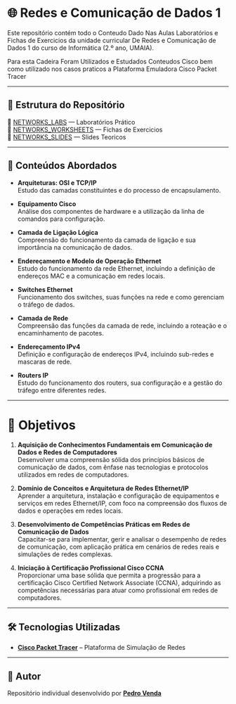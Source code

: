 # 🌐 Redes e Comunicação de Dados 1 

Este repositório contém todo o Conteudo Dado Nas Aulas Laboratórios e Fichas de Exercicios da unidade curricular De Redes e Comunicação de Dados 1 do curso de Informática (2.º ano, UMAIA).

Para esta Cadeira Foram Utilizados e Estudados Conteudos Cisco bem como utilizado nos casos praticos a Plataforma Emuladora Cisco Packet Tracer

---

## 🚀 Estrutura do Repositório

📂 [NETWORKS_LABS](./NETWORKS_LABS) — Laboratórios Prático <br>
📂 [NETWORKS_WORKSHEETS](./NETWORKS_WORKSHEETS) — Fichas de Exercicios <br>
📂 [NETWORKS_SLIDES](./NETWORKS_SLIDES) — Slides Teoricos

---

## 📌 Conteúdos Abordados

- **Arquiteturas: OSI e TCP/IP**  
  Estudo das camadas constituintes e do processo de encapsulamento.

- **Equipamento Cisco**  
  Análise dos componentes de hardware e a utilização da linha de comandos para configuração.

- **Camada de Ligação Lógica**  
  Compreensão do funcionamento da camada de ligação e sua importância na comunicação de dados.

- **Endereçamento e Modelo de Operação Ethernet**  
  Estudo do funcionamento da rede Ethernet, incluindo a definição de endereços MAC e a comunicação em redes locais.

- **Switches Ethernet**  
  Funcionamento dos switches, suas funções na rede e como gerenciam o tráfego de dados.

- **Camada de Rede**  
  Compreensão das funções da camada de rede, incluindo a roteação e o encaminhamento de pacotes.

- **Endereçamento IPv4**  
  Definição e configuração de endereços IPv4, incluindo sub-redes e mascaras de rede.

- **Routers IP**  
  Estudo do funcionamento dos routers, sua configuração e a gestão do tráfego entre diferentes redes.

---

# 🎯 Objetivos

1. **Aquisição de Conhecimentos Fundamentais em Comunicação de Dados e Redes de Computadores**  
   Desenvolver uma compreensão sólida dos princípios básicos de comunicação de dados, com ênfase nas tecnologias e protocolos utilizados em redes de computadores.

2. **Domínio de Conceitos e Arquitetura de Redes Ethernet/IP**  
   Aprender a arquitetura, instalação e configuração de equipamentos e serviços em redes Ethernet/IP, com foco na compreensão dos fluxos de dados e operações em redes locais.

3. **Desenvolvimento de Competências Práticas em Redes de Comunicação de Dados**  
   Capacitar-se para implementar, gerir e analisar o desempenho de redes de comunicação, com aplicação prática em cenários de redes reais e simulações de redes complexas.

4. **Iniciação à Certificação Profissional Cisco CCNA**  
   Proporcionar uma base sólida que permita a progressão para a certificação Cisco Certified Network Associate (CCNA), adquirindo as competências necessárias para atuar como profissional em redes de computadores.


--- 
## 🛠️ Tecnologias Utilizadas


- [**Cisco Packet Tracer**](https://www.netacad.com/courses/packet-tracer) – Plataforma de Simulação de Redes

---

## 👤 Autor

Repositório individual desenvolvido por [**Pedro Venda**](https://github.com/PedroVenda27)


